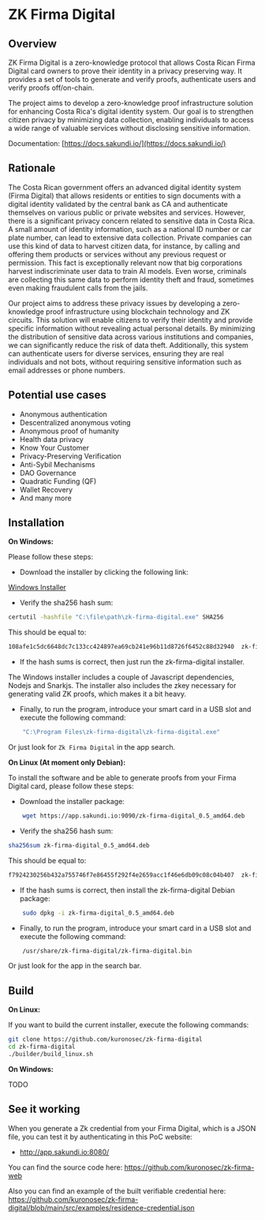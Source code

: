 # ZK Firma Digital

## Overview

ZK Firma Digital is a zero-knowledge protocol that allows Costa Rican Firma Digital card 
owners to prove their identity in a privacy preserving way. It provides a set of tools
to generate and verify proofs, authenticate users and verify proofs off/on-chain.

The project aims to develop a zero-knowledge proof infrastructure solution for enhancing
Costa Rica's digital identity system. Our goal is to strengthen citizen privacy by minimizing
data collection, enabling individuals to access a wide range of valuable services without
disclosing sensitive information.

Documentation: [https://docs.sakundi.io/](https://docs.sakundi.io/)

## Rationale

The Costa Rican government offers an advanced digital identity system (Firma Digital) that allows residents or entities to sign documents with a digital identity validated by the central bank as CA and authenticate themselves on various public or private websites and services.
However, there is a significant privacy concern related to sensitive data in Costa Rica. A small amount of identity information, such as a national ID number or car plate number, can lead to extensive data collection. Private companies can use this kind of data to harvest citizen data, for instance, by calling and offering them products or services without any previous request or permission. This fact is exceptionally relevant now that big corporations harvest indiscriminate user data to train AI models. Even worse, criminals are collecting this same data to perform identity theft and fraud, sometimes even making fraudulent calls from the jails.

Our project aims to address these privacy issues by developing a zero-knowledge proof infrastructure using blockchain technology and ZK circuits. This solution will enable citizens to verify their identity and provide specific information without revealing actual personal details. By minimizing the distribution of sensitive data across various institutions and companies, we can significantly reduce the risk of data theft. Additionally, this system can authenticate users for diverse services, ensuring they are real individuals and not bots, without requiring sensitive information such as email addresses or phone numbers.

## Potential use cases

* Anonymous authentication
* Descentralized anonymous voting
* Anonymous proof of humanity
* Health data privacy
* Know Your Customer
* Privacy-Preserving Verification
* Anti-Sybil Mechanisms
* DAO Governance
* Quadratic Funding (QF)
* Wallet Recovery
* And many more

## Installation

**On Windows:**

Please follow these steps:

* Download the installer by clicking the following link:

[Windows Installer](https://app.sakundi.io:9090/zk-firma-digital.exe)

* Verify the sha256 hash sum:
```bash
certutil -hashfile "C:\file\path\zk-firma-digital.exe" SHA256
```
This should be equal to:
```bash
108afe1c5dc6648dc7c133cc424897ea69cb241e96b11d8726f6452c88d32940  zk-firma-digital.exe
```
* If the hash sums is correct, then just run the zk-firma-digital installer.

The Windows installer includes a couple of Javascript dependencies, Nodejs and Snarkjs. The installer also
includes the zkey necessary for generating valid ZK proofs, which makes it a bit heavy.

* Finally, to run the program, introduce your smart card in a USB slot and execute the following command:

```bash
    "C:\Program Files\zk-firma-digital\zk-firma-digital.exe"
```
Or just look for ```Zk Firma Digital``` in the app search.

**On Linux (At moment only Debian):**

To install the software and be able to generate proofs from your Firma Digital card, please follow these steps:
* Download the installer package:
```bash
    wget https://app.sakundi.io:9090/zk-firma-digital_0.5_amd64.deb
```
* Verify the sha256 hash sum:
```bash
sha256sum zk-firma-digital_0.5_amd64.deb
```
This should be equal to:
```bash
f7924230256b432a755746f7e86455f292f4e2659acc1f46e6db09c08c04b407  zk-firma-digital_0.5_amd64.deb
```
* If the hash sums is correct, then install the zk-firma-digital Debian package:
```bash
    sudo dpkg -i zk-firma-digital_0.5_amd64.deb
```
* Finally, to run the program, introduce your smart card in a USB slot and execute the following command:

```bash
    /usr/share/zk-firma-digital/zk-firma-digital.bin
```
Or just look for the app in the search bar.

## Build

**On Linux:**

If you want to build the current installer, execute the following commands:

```bash
git clone https://github.com/kuronosec/zk-firma-digital
cd zk-firma-digital
./builder/build_linux.sh
```

**On Windows:**

TODO

## See it working
When you generate a Zk credential from your Firma Digital, which is a JSON file, you can test it by authenticating in this PoC website:

* http://app.sakundi.io:8080/

You can find the source code here: https://github.com/kuronosec/zk-firma-web

Also you can find an example of the built verifiable credential here: https://github.com/kuronosec/zk-firma-digital/blob/main/src/examples/residence-credential.json
